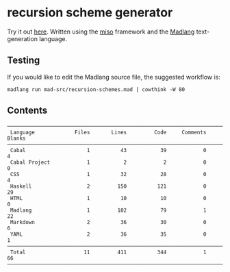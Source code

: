 # recursion scheme generator

Try it out [here](http://vmchale.com/recursion-scheme-generator/index.html).
Written using the [miso](https://haskell-miso.org) framework and the
[Madlang](https://github.com/vmchale/madlang) text-generation language.

## Testing

If you would like to edit the Madlang source file, the suggested workflow is:

```
madlang run mad-src/recursion-schemes.mad | cowthink -W 80
```

## Contents

```
───────────────────────────────────────────────────────────────────────────────
 Language             Files       Lines         Code     Comments       Blanks
───────────────────────────────────────────────────────────────────────────────
 Cabal                    1          43           39            0            4
 Cabal Project            1           2            2            0            0
 CSS                      1          32           28            0            4
 Haskell                  2         150          121            0           29
 HTML                     1          10           10            0            0
 Madlang                  1         102           79            1           22
 Markdown                 2          36           30            0            6
 YAML                     2          36           35            0            1
───────────────────────────────────────────────────────────────────────────────
 Total                   11         411          344            1           66
───────────────────────────────────────────────────────────────────────────────
```
